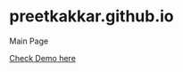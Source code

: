 # preetkakkar.github.io
Main Page

<a href="[preetkakkar.github.io](https://preetkakkar.github.io/)" target="_blank">Check Demo here</a>
